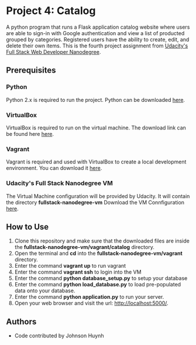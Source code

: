 # Project 4: Catalog
A python program that runs a Flask application catalog website where users are able to sign-in with Google authentication and view a list of producted grouped by categories. Registered users have the ability to create, edit, and delete their own items. This is the fourth project assignment from [Udacity's Full Stack Web Developer Nanodegree](https://www.udacity.com/nanodegree).

## Prerequisites

### Python
Python 2.x is required to run the project. Python can be downloaded [here](https://www.python.org/downloads/).

### VirtualBox
VirtualBox is required to run on the virtual machine. The download link can be found here [here](https://www.virtualbox.org/wiki/Download_Old_Builds_5_1).

### Vagrant
Vagrant is required and used with VirtualBox to create a local development environment. You can download it [here](https://www.vagrantup.com/downloads.html).

### Udacity's Full Stack Nanodegree VM
The Virtual Machine configuration will be provided by Udacity. It will contain the directory **fullstack-nanodegree-vm** Download the VM Connfiguration [here](https://github.com/udacity/fullstack-nanodegree-vm).

## How to Use
1. Clone this repository and make sure that the downloaded files are inside the **fullstack-nanodegree-vm/vagrant/catalog** directory.
2. Open the terminal and **cd** into the **fullstack-nanodegree-vm/vagrant** directory.<br>
3. Enter the command **vagrant up** to run vagrant<br>
4. Enter the command **vagrant ssh** to login into the VM<br>
5. Enter the command **python database_setup.py** to setup your database<br>
6. Enter the command **python load_database.py** to load pre-populated data onto your database.<br>
7. Enter the command **python application.py** to run your server.<br>
8. Open your web browser and visit the url: [http://localhost:5000/](http://localhost:5000/).<br>

## Authors
- Code contributed by Johnson Huynh
